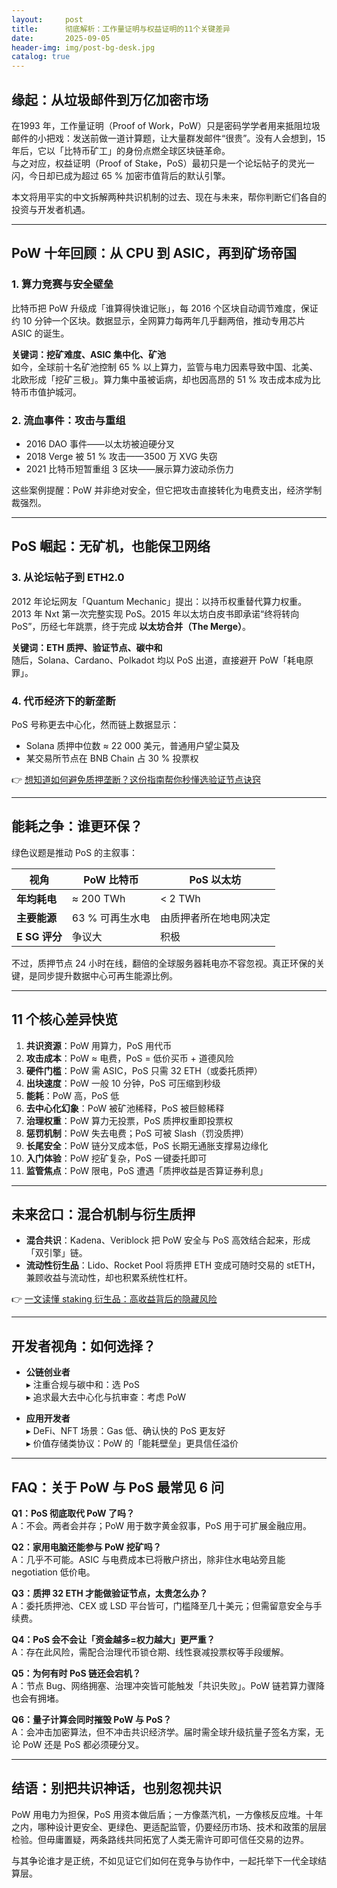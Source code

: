 ```yaml
---
layout:     post
title:      彻底解析：工作量证明与权益证明的11个关键差异
date:       2025-09-05
header-img: img/post-bg-desk.jpg
catalog: true
---
```


## 缘起：从垃圾邮件到万亿加密市场
在1993 年，工作量证明（Proof of Work，PoW）只是密码学学者用来抵阻垃圾邮件的小把戏：发送前做一道计算题，让大量群发邮件“很贵”。没有人会想到，15年后，它以「比特币矿工」的身份点燃全球区块链革命。  
与之对应，权益证明（Proof of Stake，PoS）最初只是一个论坛帖子的灵光一闪，今日却已成为超过 65 % 加密市值背后的默认引擎。  

本文将用平实的中文拆解两种共识机制的过去、现在与未来，帮你判断它们各自的投资与开发者机遇。

---

## PoW 十年回顾：从 CPU 到 ASIC，再到矿场帝国
### 1. 算力竞赛与安全壁垒
比特币把 PoW 升级成「谁算得快谁记账」，每 2016 个区块自动调节难度，保证约 10 分钟一个区块。数据显示，全网算力每两年几乎翻两倍，推动专用芯片 ASIC 的诞生。  

**关键词：挖矿难度、ASIC 集中化、矿池**  
如今，全球前十名矿池控制 65 % 以上算力，监管与电力因素导致中国、北美、北欧形成「挖矿三极」。算力集中虽被诟病，却也因高昂的 51 % 攻击成本成为比特币市值护城河。

### 2. 流血事件：攻击与重组
- 2016 DAO 事件——以太坊被迫硬分叉  
- 2018 Verge 被 51 % 攻击——3500 万 XVG 失窃  
- 2021 比特币短暂重组 3 区块——展示算力波动杀伤力  

这些案例提醒：PoW 并非绝对安全，但它把攻击直接转化为电费支出，经济学制裁强烈。

---

## PoS 崛起：无矿机，也能保卫网络
### 3. 从论坛帖子到 ETH2.0
2012 年论坛网友「Quantum Mechanic」提出：以持币权重替代算力权重。2013 年 Nxt 第一次完整实现 PoS。2015 年以太坊白皮书即承诺“终将转向 PoS”，历经七年跳票，终于完成 **以太坊合并（The Merge）**。  

**关键词：ETH 质押、验证节点、碳中和**  
随后，Solana、Cardano、Polkadot 均以 PoS 出道，直接避开 PoW「耗电原罪」。

### 4. 代币经济下的新垄断
PoS 号称更去中心化，然而链上数据显示：

- Solana 质押中位数 ≈ 22 000 美元，普通用户望尘莫及  
- 某交易所节点在 BNB Chain 占 30 % 投票权  

👉 [想知道如何避免质押垄断？这份指南帮你秒懂选验证节点诀窍](https://okxdog.com/)

---

## 能耗之争：谁更环保？
绿色议题是推动 PoS 的主叙事：  

| 视角           | PoW 比特币 | PoS 以太坊 |
|----------------|-----------|-----------|
| **年均耗电**   | ≈ 200 TWh | < 2 TWh    |
| **主要能源**   | 63 % 可再生水电 | 由质押者所在地电网决定 |
| **E SG 评分**  | 争议大    | 积极       |

不过，质押节点 24 小时在线，翻倍的全球服务器耗电亦不容忽视。真正环保的关键，是同步提升数据中心可再生能源比例。

---

## 11 个核心差异快览

1. **共识资源**：PoW 用算力，PoS 用代币  
2. **攻击成本**：PoW ≈ 电费，PoS = 低价买币 + 道德风险  
3. **硬件门槛**：PoW 需 ASIC，PoS 只需 32 ETH（或委托质押）  
4. **出块速度**：PoW 一般 10 分钟，PoS 可压缩到秒级  
5. **能耗**：PoW 高，PoS 低  
6. **去中心化幻象**：PoW 被矿池稀释，PoS 被巨鲸稀释  
7. **治理权重**：PoW 算力无投票，PoS 质押权重即投票权  
8. **惩罚机制**：PoW 失去电费；PoS 可被 Slash（罚没质押）  
9. **长尾安全**：PoW 链分叉成本低，PoS 长期无通胀支撑易边缘化  
10. **入门体验**：PoW 挖矿复杂，PoS 一键委托即可  
11. **监管焦点**：PoW 限电，PoS 遭遇「质押收益是否算证券利息」  

---

## 未来岔口：混合机制与衍生质押
- **混合共识**：Kadena、Veriblock 把 PoW 安全与 PoS 高效结合起来，形成「双引擎」链。  
- **流动性衍生品**：Lido、Rocket Pool 将质押 ETH 变成可随时交易的 stETH，兼顾收益与流动性，却也积累系统性杠杆。  

👉 [一文读懂 staking 衍生品：高收益背后的隐藏风险](https://okxdog.com/)

---

## 开发者视角：如何选择？
- **公链创业者**  
  ▸ 注重合规与碳中和：选 PoS  
  ▸ 追求最大去中心化与抗审查：考虑 PoW  

- **应用开发者**  
  ▸ DeFi、NFT 场景：Gas 低、确认快的 PoS 更友好  
  ▸ 价值存储类协议：PoW 的「能耗壁垒」更具信任溢价  

---

## FAQ：关于 PoW 与 PoS 最常见 6 问

**Q1：PoS 彻底取代 PoW 了吗？**  
A：不会。两者会并存；PoW 用于数字黄金叙事，PoS 用于可扩展金融应用。

**Q2：家用电脑还能参与 PoW 挖矿吗？**  
A：几乎不可能。ASIC 与电费成本已将散户挤出，除非住水电站旁且能 negotiation 低价电。

**Q3：质押 32 ETH 才能做验证节点，太贵怎么办？**  
A：委托质押池、CEX 或 LSD 平台皆可，门槛降至几十美元；但需留意安全与手续费。

**Q4：PoS 会不会让「资金越多=权力越大」更严重？**  
A：存在此风险，需配合治理代币锁仓期、线性衰减投票权等手段缓解。

**Q5：为何有时 PoS 链还会宕机？**  
A：节点 Bug、网络拥塞、治理冲突皆可能触发「共识失败」。PoW 链若算力骤降也会有拥堵。

**Q6：量子计算会同时摧毁 PoW 与 PoS？**  
A：会冲击加密算法，但不冲击共识经济学。届时需全球升级抗量子签名方案，无论 PoW 还是 PoS 都必须硬分叉。

---

## 结语：别把共识神话，也别忽视共识
PoW 用电力为担保，PoS 用资本做后盾；一方像蒸汽机，一方像核反应堆。十年之内，哪种设计更安全、更绿色、更适配监管，仍要经历市场、技术和政策的层层检验。但毋庸置疑，两条路线共同拓宽了人类无需许可即可信任交易的边界。

与其争论谁才是正统，不如见证它们如何在竞争与协作中，一起托举下一代全球结算层。